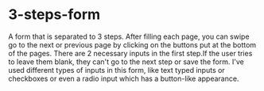 # 3-steps-form
A form that is separated to 3 steps.
After filling each page, you can swipe go to the next or previous page by clicking on the buttons put at the bottom of the pages.
There are 2 necessary inputs in the first step.If the user tries to leave them blank, they can't go to the next step or save the form.
I've used different types of inputs in this form, like text typed inputs or checkboxes or even a radio input which has a button-like appearance.
